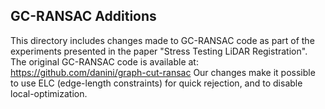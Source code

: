 ## GC-RANSAC Additions
This directory includes changes made to GC-RANSAC code as part of the experiments presented
in the paper "Stress Testing LiDAR Registration". The original GC-RANSAC code is available at:
https://github.com/danini/graph-cut-ransac
Our changes make it possible to use ELC (edge-length constraints) for quick rejection, and to disable local-optimization. 
